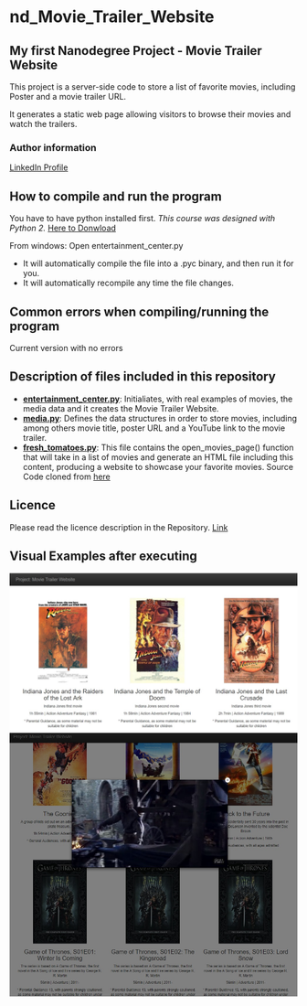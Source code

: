 # nd_Movie_Trailer_Website

## My first Nanodegree Project -  Movie Trailer Website

This project is a server-side code to store a list of favorite movies, including Poster and a movie trailer URL. 

It generates a static web page allowing visitors to browse their movies and watch the trailers.

### Author information 
[LinkedIn Profile](https://www.linkedin.com/in/cr1st1na)

## How to compile and run the program

You have to have python installed first. _This course was designed with Python 2._
[Here to Donwload](https://www.python.org/downloads/) 

From windows: Open entertainment_center.py 
- It will automatically compile the file into a .pyc binary, and then run it for you. 
- It will automatically recompile any time the file changes.

## Common errors when compiling/running the program

Current version with no errors

## Description of files included in this repository

- [**entertainment_center.py**](https://github.com/crislae/nd_Movie_Trailer_Website/blob/master/entertainment_center.py): Initialiates, with real examples of movies, the media data and it creates the Movie Trailer Website.
- [**media.py**](https://github.com/crislae/nd_Movie_Trailer_Website/blob/master/media.py): Defines the data structures in order to store movies, including among others movie title, poster URL and a YouTube link to the movie trailer. 
- [**fresh_tomatoes.py**](https://github.com/crislae/nd_Movie_Trailer_Website/blob/master/fresh_tomatoes.py): This file contains the open_movies_page() function that will take in a list of movies and generate an HTML file including this content, producing a website to showcase your favorite movies. Source Code cloned from [here](https://github.com/adarsh0806/ud036_StarterCode/blob/master/fresh_tomatoes.py)

## Licence 

Please read the licence description in the Repository. [Link](https://github.com/crislae/nd_Movie_Trailer_Website/blob/master/LICENSE)

## Visual Examples after executing

![website picture1](https://github.com/crislae/nd_Movie_Trailer_Website/blob/master/pic_website.jpg "Website Picture 1")
![website picture2](https://github.com/crislae/nd_Movie_Trailer_Website/blob/master/pic_website2.jpg "Website Picture 2")
